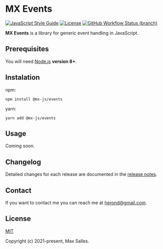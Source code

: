 # MX Events

[![JavaScript Style Guide](https://img.shields.io/badge/code_style-standard-brightgreen.svg)](https://standardjs.com)
[![License](https://img.shields.io/github/license/maxsalles/mx-events.svg)](LICENSE)
[![GitHub Workflow Status (branch)](https://img.shields.io/github/workflow/status/maxsalles/mx-events/test/master)](https://github.com/maxsalles/mx-events/actions?query=workflow%3Atest+branch%3Amaster)

**MX Events** is a library for generic event handling in JavaScript.

## Prerequisites

You will need [Node.js](https://nodejs.org/) **version 8+**.

## Instalation

npm:

```
npm install @mx-js/events
```

yarn:

```
yarn add @mx-js/events
```

## Usage

Coming soon.

## Changelog

Detailed changes for each release are documented in the [release notes](https://github.com/maxsalles/mx-events/releases).

## Contact

If you want to contact me you can reach me at <herond@gmail.com>.

## License

[MIT](LICENSE)

Copyright (c) 2021-present, Max Salles.
